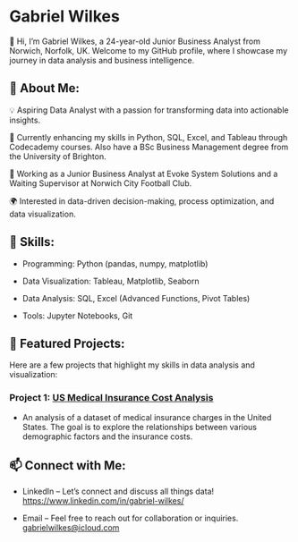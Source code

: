 # <strong>Gabriel Wilkes</strong>

👋 Hi, I’m Gabriel Wilkes, a 24-year-old Junior Business Analyst from Norwich, Norfolk, UK. Welcome to my GitHub profile, where I showcase my journey in data analysis and business intelligence.

## 👀 <b>About Me:</b>

💡 Aspiring Data Analyst with a passion for transforming data into actionable insights.

🌱 Currently enhancing my skills in Python, SQL, Excel, and Tableau through Codecademy courses. Also have a BSc Business Management degree from the University of Brighton. 

💼 Working as a Junior Business Analyst at Evoke System Solutions and a Waiting Supervisor at Norwich City Football Club.

🌍 Interested in data-driven decision-making, process optimization, and data visualization.

## 🔨 <b>Skills:</b>

* Programming: Python (pandas, numpy, matplotlib)

* Data Visualization: Tableau, Matplotlib, Seaborn

* Data Analysis: SQL, Excel (Advanced Functions, Pivot Tables)

* Tools: Jupyter Notebooks, Git

## 📂 <b>Featured Projects:</b>

Here are a few projects that highlight my skills in data analysis and visualization:

### Project 1: [US Medical Insurance Cost Analysis](https://github.com/GabrielWilkes/Medical-Insurance-Analysis)

* An analysis of a dataset of medical insurance charges in the United States. The goal is to explore the relationships between various demographic factors and the insurance costs. 
 
## 📫 <b>Connect with Me:</b>

* LinkedIn – Let’s connect and discuss all things data! https://www.linkedin.com/in/gabriel-wilkes/ 

* Email – Feel free to reach out for collaboration or inquiries. gabrielwilkes@icloud.com
